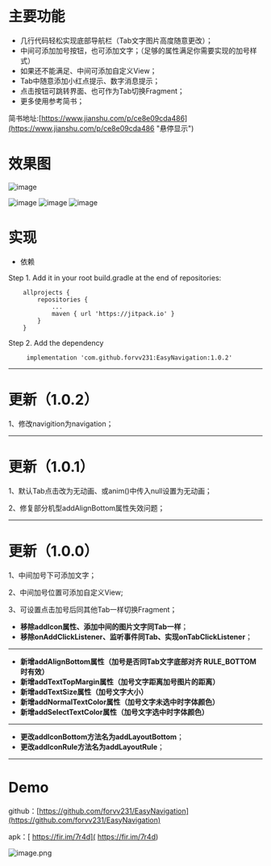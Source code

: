 # 主要功能

- 几行代码轻松实现底部导航栏（Tab文字图片高度随意更改）；
- 中间可添加加号按钮，也可添加文字；（足够的属性满足你需要实现的加号样式）
- 如果还不能满足、中间可添加自定义View；
- Tab中随意添加小红点提示、数字消息提示；
- 点击按钮可跳转界面、也可作为Tab切换Fragment；
- 更多使用参考简书；



简书地址:[https://www.jianshu.com/p/ce8e09cda486](https://www.jianshu.com/p/ce8e09cda486 "悬停显示")


# 效果图

![image](https://github.com/forvv231/EasyNavigation/blob/master/screenshot/pre.gif)



![image](https://github.com/forvv231/EasyNavigation/blob/master/screenshot/pre5.jpg)
![image](https://github.com/forvv231/EasyNavigation/blob/master/screenshot/pre3.jpg)
![image](https://github.com/forvv231/EasyNavigation/blob/master/screenshot/pre4.jpg)


# 实现
- 依赖

Step 1. Add it in your root build.gradle at the end of repositories:
```
	allprojects {
		repositories {
			...
			maven { url 'https://jitpack.io' }
		}
	}
```
Step 2. Add the dependency
```
	 implementation 'com.github.forvv231:EasyNavigation:1.0.2'
```

---
# 更新（1.0.2）

1、修改navigition为navigation；


---
# 更新（1.0.1）

1、默认Tab点击改为无动画、或anim()中传入null设置为无动画；

2、修复部分机型addAlignBottom属性失效问题；

---
# 更新（1.0.0）

1、中间加号下可添加文字；

2、中间加号位置可添加自定义View;

3、可设置点击加号后同其他Tab一样切换Fragment；




- **移除addIcon属性、添加中间的图片文字同Tab一样**；
- **移除onAddClickListener、监听事件同Tab、实现onTabClickListener**；
------------
- **新增addAlignBottom属性（加号是否同Tab文字底部对齐  RULE_BOTTOM时有效）**
- **新增addTextTopMargin属性（加号文字距离加号图片的距离）**
- **新增addTextSize属性（加号文字大小）**
- **新增addNormalTextColor属性（加号文字未选中时字体颜色）**
- **新增addSelectTextColor属性（加号文字选中时字体颜色）**
------------
- **更改addIconBottom方法名为addLayoutBottom**；
- **更改addIconRule方法名为addLayoutRule**；



---
# Demo
github：[https://github.com/forvv231/EasyNavigation](https://github.com/forvv231/EasyNavigation)

apk：[ https://fir.im/7r4d]( https://fir.im/7r4d)

![image.png](https://upload-images.jianshu.io/upload_images/5739496-ee76fbfee10046d1.png?imageMogr2/auto-orient/strip%7CimageView2/2/w/1240)

